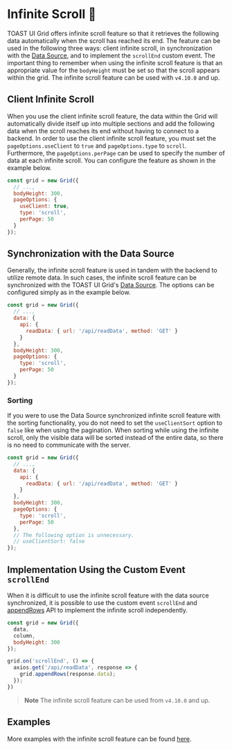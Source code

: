 # Infinite Scroll 📜

TOAST UI Grid offers infinite scroll feature so that it retrieves the following data automatically when the scroll has reached its end. The feature can be used in the following three ways: client infinite scroll, in synchronization with the [Data Source](https://github.com/nhn/tui.grid/blob/master/packages/toast-ui.grid/docs/en/data-source.md), and to implement the `scrollEnd` custom event. The important thing to remember when using the infinite scroll feature is that an appropriate value for the `bodyHeight` must be set so that the scroll appears within the grid. The infinite scroll feature can be used with `v4.10.0` and up. 

## Client Infinite Scroll

When you use the client infinite scroll feature, the data within the Grid will automatically divide itself up into multiple sections and add the following data when the scroll reaches its end without having to connect to a backend. In order to use the client infinite scroll feature, you must set the `pageOptions.useClient` to `true` and `pageOptions.type` to `scroll`. Furthermore, the `pageOptions.perPage` can be used to specify the number of data at each infinite scroll. You can configure the feature as shown in the example below. 

```js
const grid = new Grid({
  // ...,
  bodyHeight: 300,
  pageOptions: {
    useClient: true,
    type: 'scroll',
    perPage: 50
  }
});
```

## Synchronization with the Data Source

Generally, the infinite scroll feature is used in tandem with the backend to utilize remote data. In such cases, the infinite scroll feature can be synchronized with the TOAST UI Grid's [Data Source](https://github.com/nhn/tui.grid/blob/master/packages/toast-ui.grid/docs/en/data-source.md). The options can be configured simply as in the example below. 

```js
const grid = new Grid({
  // ...,
  data: {
    api: {
      readData: { url: '/api/readData', method: 'GET' }
    }
  },
  bodyHeight: 300,
  pageOptions: {
    type: 'scroll', 
    perPage: 50 
  }
});
```

### Sorting
If you were to use the Data Source synchronized infinite scroll feature with the sorting functionality, you do not need to set the `useClientSort` option to `false` like when using the pagination. When sorting while using the infinite scroll, only the visible data will be sorted instead of the entire data, so there is no need to communicate with the server. 

```js
const grid = new Grid({
  // ...,
  data: {
    api: {
      readData: { url: '/api/readData', method: 'GET' }
    }
  },
  bodyHeight: 300,
  pageOptions: {
    type: 'scroll', 
    perPage: 50 
  },
  // The following option is unnecessary. 
  // useClientSort: false
});
```

## Implementation Using the Custom Event `scrollEnd`

When it is difficult to use the infinite scroll feature with the data source synchronized, it is possible to use the custom event `scrollEnd` and [appendRows](https://nhn.github.io/tui.grid/latest/Grid#appendRows) API to implement the infinite scroll independently. 

```js
const grid = new Grid({ 
  data, 
  column,
  bodyHeight: 300
});

grid.on('scrollEnd', () => {
  axios.get('/api/readData', response => {
    grid.appendRows(response.data);
  });
})
```

> **Note**
> The infinite scroll feature can be used from `v4.10.0` and up. 

## Examples

More examples with the infinite scroll feature can be found [here](http://nhn.github.io/tui.grid/latest/tutorial-example26-infinite-scroll).